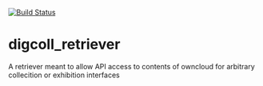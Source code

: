 [![Build Status](https://travis-ci.org/uchicago-library/digcoll_retriever.svg?branch=master)](https://travis-ci.org/uchicago-library/digcoll_retriever) 

# digcoll_retriever
A retriever meant to allow API access to contents of owncloud for arbitrary collecition or exhibition interfaces
